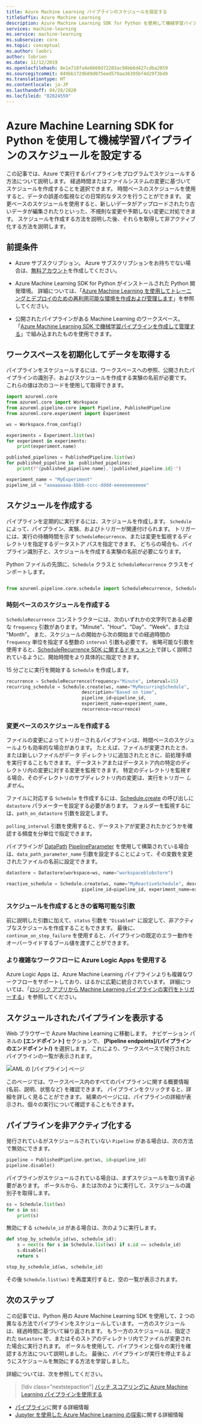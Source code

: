 ```yaml
---
title: Azure Machine Learning パイプラインのスケジュールを設定する
titleSuffix: Azure Machine Learning
description: Azure Machine Learning SDK for Python を使用して機械学習パイプラインのスケジュールを設定します。 スケジュールされたパイプラインを使用すると、データ処理、トレーニング、監視などの時間のかかる日常的なタスクを自動化できます。
services: machine-learning
ms.service: machine-learning
ms.subservice: core
ms.topic: conceptual
ms.author: laobri
author: lobrien
ms.date: 11/12/2019
ms.openlocfilehash: 8e1e718fa4e6660d72203ac98bb6d427cdba2059
ms.sourcegitcommit: 849bb1729b89d075eed579aa36395bf4d29f3bd9
ms.translationtype: HT
ms.contentlocale: ja-JP
ms.lasthandoff: 04/28/2020
ms.locfileid: "82024559"
---
```

# <a name="schedule-machine-learning-pipelines-with-azure-machine-learning-sdk-for-python"></a>Azure Machine Learning SDK for Python を使用して機械学習パイプラインのスケジュールを設定する

この記事では、Azure で実行するパイプラインをプログラムでスケジュールする方法について説明します。 経過時間またはファイルシステムの変更に基づいてスケジュールを作成することを選択できます。 時間ベースのスケジュールを使用すると、データの誤差の監視などの日常的なタスクを行うことができます。 変更ベースのスケジュールを使用すると、新しいデータがアップロードされたり古いデータが編集されたりといった、不規則な変更や予期しない変更に対処できます。 スケジュールを作成する方法を説明した後、それらを取得して非アクティブ化する方法を説明します。

## <a name="prerequisites"></a>前提条件

* Azure サブスクリプション。 Azure サブスクリプションをお持ちでない場合は、[無料アカウント](https://aka.ms/AMLFree)を作成してください。

* Azure Machine Learning SDK for Python がインストールされた Python 開発環境。 詳細については、「[Azure Machine Learning を使用してトレーニングとデプロイのための再利用可能な環境を作成および管理します](how-to-use-environments.md)」を参照してください。

* 公開されたパイプラインがある Machine Learning のワークスペース。 「[Azure Machine Learning SDK で機械学習パイプラインを作成して管理する](how-to-create-your-first-pipeline.md)」で組み込まれたものを使用できます。

## <a name="initialize-the-workspace--get-data"></a>ワークスペースを初期化してデータを取得する

パイプラインをスケジュールするには、ワークスペースへの参照、公開されたパイプラインの識別子、およびスケジュールを作成する実験の名前が必要です。 これらの値は次のコードを使用して取得できます。

```Python
import azureml.core
from azureml.core import Workspace
from azureml.pipeline.core import Pipeline, PublishedPipeline
from azureml.core.experiment import Experiment

ws = Workspace.from_config()

experiments = Experiment.list(ws)
for experiment in experiments:
    print(experiment.name)

published_pipelines = PublishedPipeline.list(ws)
for published_pipeline in  published_pipelines:
    print(f"{published_pipeline.name},'{published_pipeline.id}'")

experiment_name = "MyExperiment" 
pipeline_id = "aaaaaaaaa-bbbb-cccc-dddd-eeeeeeeeeeee" 
```

## <a name="create-a-schedule"></a>スケジュールを作成する

パイプラインを定期的に実行するには、スケジュールを作成します。 `Schedule` によって、パイプライン、実験、およびトリガーが関連付けられます。 トリガーには、実行の待機時間を示す `ScheduleRecurrence`、または変更を監視するディレクトリを指定するデータストア パスを指定できます。 どちらの場合も、パイプライン識別子と、スケジュールを作成する実験の名前が必要になります。

Python ファイルの先頭に、`Schedule` クラスと `ScheduleRecurrence` クラスをインポートします。

```python

from azureml.pipeline.core.schedule import ScheduleRecurrence, Schedule
```

### <a name="create-a-time-based-schedule"></a>時刻ベースのスケジュールを作成する

`ScheduleRecurrence` コンストラクターには、次のいずれかの文字列である必要な `frequency` 引数があります。"Minute"、"Hour"、"Day"、"Week"、または "Month"。 また、スケジュールの開始から次の開始までの経過時間の `frequency` 単位を指定する整数の `interval` 引数も必要です。 省略可能な引数を使用すると、[ScheduleRecurrence SDK に関するドキュメント](https://docs.microsoft.com/python/api/azureml-pipeline-core/azureml.pipeline.core.schedule.schedulerecurrence?view=azure-ml-py)で詳しく説明されているように、開始時間をより具体的に指定できます。

15 分ごとに実行を開始する `Schedule` を作成します。

```python
recurrence = ScheduleRecurrence(frequency="Minute", interval=15)
recurring_schedule = Schedule.create(ws, name="MyRecurringSchedule", 
                            description="Based on time",
                            pipeline_id=pipeline_id, 
                            experiment_name=experiment_name, 
                            recurrence=recurrence)
```

### <a name="create-a-change-based-schedule"></a>変更ベースのスケジュールを作成する

ファイルの変更によってトリガーされるパイプラインは、時間ベースのスケジュールよりも効率的な場合があります。 たとえば、ファイルが変更されたとき、または新しいファイルがデータ ディレクトリに追加されたときに、前処理手順を実行することもできます。 データストアまたはデータストア内の特定のディレクトリ内の変更に対する変更を監視できます。 特定のディレクトリを監視する場合、そのディレクトリのサブディレクトリ内の変更は、実行をトリガー _しません_。

ファイルに対応する `Schedule` を作成するには、[Schedule.create](https://docs.microsoft.com/python/api/azureml-pipeline-core/azureml.pipeline.core.schedule.schedule?view=azure-ml-py#create-workspace--name--pipeline-id--experiment-name--recurrence-none--description-none--pipeline-parameters-none--wait-for-provisioning-false--wait-timeout-3600--datastore-none--polling-interval-5--data-path-parameter-name-none--continue-on-step-failure-none--path-on-datastore-none---workflow-provider-none---service-endpoint-none-) の呼び出しに `datastore` パラメーターを設定する必要があります。 フォルダーを監視するには、`path_on_datastore` 引数を設定します。

`polling_interval` 引数を使用すると、データストアが変更されたかどうかを確認する頻度を分単位で指定できます。

パイプラインが [DataPath](https://docs.microsoft.com/python/api/azureml-core/azureml.data.datapath.datapath?view=azure-ml-py) [PipelineParameter](https://docs.microsoft.com/python/api/azureml-pipeline-core/azureml.pipeline.core.pipelineparameter?view=azure-ml-py) を使用して構築されている場合は、`data_path_parameter_name` 引数を設定することによって、その変数を変更されたファイルの名前に設定できます。

```python
datastore = Datastore(workspace=ws, name="workspaceblobstore")

reactive_schedule = Schedule.create(ws, name="MyReactiveSchedule", description="Based on input file change.",
                            pipeline_id=pipeline_id, experiment_name=experiment_name, datastore=datastore, data_path_parameter_name="input_data")
```

### <a name="optional-arguments-when-creating-a-schedule"></a>スケジュールを作成するときの省略可能な引数

前に説明した引数に加えて、`status` 引数を `"Disabled"` に設定して、非アクティブなスケジュールを作成することもできます。 最後に、`continue_on_step_failure` を使用すると、パイプラインの既定のエラー動作をオーバーライドするブール値を渡すことができます。

### <a name="use-azure-logic-apps-for-more-complex-workflows"></a>より複雑なワークフローに Azure Logic Apps を使用する

Azure Logic Apps は、Azure Machine Learning パイプラインよりも複雑なワークフローをサポートしており、はるかに広範に統合されています。 詳細については、「[ロジック アプリから Machine Learning パイプラインの実行をトリガーする](how-to-trigger-published-pipeline.md)」を参照してください。

## <a name="view-your-scheduled-pipelines"></a>スケジュールされたパイプラインを表示する

Web ブラウザーで Azure Machine Learning に移動します。 ナビゲーション パネルの **[エンドポイント]** セクションで、 **[Pipeline endpoints]/(パイプラインのエンドポイント/)** を選択します。 これにより、ワークスペースで発行されたパイプラインの一覧が表示されます。

![AML の [パイプライン] ページ](./media/how-to-schedule-pipelines/scheduled-pipelines.png)

このページでは、ワークスペース内のすべてのパイプラインに関する概要情報 (名前、説明、状態など) を確認できます。 パイプラインをクリックすると、詳細を詳しく見ることができます。 結果のページには、パイプラインの詳細が表示され、個々の実行について確認することもできます。

## <a name="deactivate-the-pipeline"></a>パイプラインを非アクティブ化する

発行されているがスケジュールされていない `Pipeline` がある場合は、次の方法で無効にできます。

```python
pipeline = PublishedPipeline.get(ws, id=pipeline_id)
pipeline.disable()
```

パイプラインがスケジュールされている場合は、まずスケジュールを取り消す必要があります。 ポータルから、または次のように実行して、スケジュールの識別子を取得します。

```python
ss = Schedule.list(ws)
for s in ss:
    print(s)
```

無効にする `schedule_id` がある場合は、次のように実行します。

```python
def stop_by_schedule_id(ws, schedule_id):
    s = next(s for s in Schedule.list(ws) if s.id == schedule_id)
    s.disable()
    return s

stop_by_schedule_id(ws, schedule_id)
```

その後 `Schedule.list(ws)` を再度実行すると、空の一覧が表示されます。

## <a name="next-steps"></a>次のステップ

この記事では、Python 用の Azure Machine Learning SDK を使用して、2 つの異なる方法でパイプラインをスケジュールしています。 一方のスケジュールは、経過時間に基づいて繰り返されます。 もう一方のスケジュールは、指定された `Datastore` で、またはそのストアのディレクトリ内でファイルが変更された場合に実行されます。 ポータルを使用して、パイプラインと個々の実行を確認する方法について説明しました。 最後に、パイプラインが実行を停止するようにスケジュールを無効にする方法を学習しました。

詳細については、次を参照してください。

> [!div class="nextstepaction"]
> [バッチ スコアリングに Azure Machine Learning パイプラインを使用する](tutorial-pipeline-batch-scoring-classification.md)

* [パイプライン](concept-ml-pipelines.md)に関する詳細情報
* [Jupyter を使用した Azure Machine Learning の探索](samples-notebooks.md)に関する詳細情報

